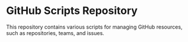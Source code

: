 # GitHub Scripts Repository

This repository contains various scripts for managing GitHub resources, such as repositories, teams, and issues.
